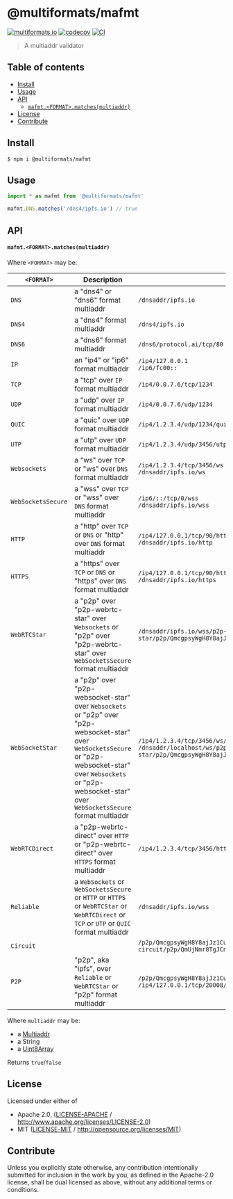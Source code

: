 # @multiformats/mafmt <!-- omit in toc -->

[![multiformats.io](https://img.shields.io/badge/project-IPFS-blue.svg?style=flat-square)](http://multiformats.io)
[![codecov](https://img.shields.io/codecov/c/github/multiformats/js-mafmt.svg?style=flat-square)](https://codecov.io/gh/multiformats/js-mafmt)
[![CI](https://img.shields.io/github/workflow/status/multiformats/js-mafmt/test%20&%20maybe%20release/master?style=flat-square)](https://github.com/multiformats/js-mafmt/actions/workflows/js-test-and-release.yml)

> A multiaddr validator

## Table of contents <!-- omit in toc -->

- [Install](#install)
- [Usage](#usage)
- [API](#api)
    - [`mafmt.<FORMAT>.matches(multiaddr)`](#mafmtformatmatchesmultiaddr)
- [License](#license)
- [Contribute](#contribute)

## Install

```console
$ npm i @multiformats/mafmt
```

## Usage

```js
import * as mafmt from '@multiformats/mafmt'

mafmt.DNS.matches('/dns4/ipfs.io') // true
```

## API

#### `mafmt.<FORMAT>.matches(multiaddr)`

Where `<FORMAT>` may be:

| `<FORMAT>`         | Description                                                                                                                                                                                                               | Example(s)                                                                                                                                       |
| ------------------ | ------------------------------------------------------------------------------------------------------------------------------------------------------------------------------------------------------------------------- | ------------------------------------------------------------------------------------------------------------------------------------------------ |
| `DNS`              | a "dns4" or "dns6" format multiaddr                                                                                                                                                                                       | `/dnsaddr/ipfs.io`                                                                                                                               |
| `DNS4`             | a "dns4" format multiaddr                                                                                                                                                                                                 | `/dns4/ipfs.io`                                                                                                                                  |
| `DNS6`             | a "dns6" format multiaddr                                                                                                                                                                                                 | `/dns6/protocol.ai/tcp/80`                                                                                                                       |
| `IP`               | an "ip4" or "ip6" format multiaddr                                                                                                                                                                                        | `/ip4/127.0.0.1` <br> `/ip6/fc00::`                                                                                                              |
| `TCP`              | a "tcp" over `IP` format multiaddr                                                                                                                                                                                        | `/ip4/0.0.7.6/tcp/1234`                                                                                                                          |
| `UDP`              | a "udp" over `IP` format multiaddr                                                                                                                                                                                        | `/ip4/0.0.7.6/udp/1234`                                                                                                                          |
| `QUIC`             | a "quic" over `UDP` format multiaddr                                                                                                                                                                                      | `/ip4/1.2.3.4/udp/1234/quic`                                                                                                                     |
| `UTP`              | a "utp" over `UDP` format multiaddr                                                                                                                                                                                       | `/ip4/1.2.3.4/udp/3456/utp`                                                                                                                      |
| `Websockets`       | a "ws" over `TCP` or "ws" over `DNS` format multiaddr                                                                                                                                                                     | `/ip4/1.2.3.4/tcp/3456/ws` <br> `/dnsaddr/ipfs.io/ws`                                                                                            |
| `WebSocketsSecure` | a "wss" over `TCP` or "wss" over `DNS` format multiaddr                                                                                                                                                                   | `/ip6/::/tcp/0/wss` <br> `/dnsaddr/ipfs.io/wss`                                                                                                  |
| `HTTP`             | a "http" over `TCP` or `DNS` or "http" over `DNS` format multiaddr                                                                                                                                                        | `/ip4/127.0.0.1/tcp/90/http` <br> `/dnsaddr/ipfs.io/http`                                                                                        |
| `HTTPS`            | a "https" over `TCP` or `DNS` or "https" over `DNS` format multiaddr                                                                                                                                                      | `/ip4/127.0.0.1/tcp/90/https` <br> `/dnsaddr/ipfs.io/https`                                                                                      |
| `WebRTCStar`       | a "p2p" over "p2p-webrtc-star" over `Websockets` or "p2p" over "p2p-webrtc-star" over `WebSocketsSecure` format multiaddr                                                                                                 | `/dnsaddr/ipfs.io/wss/p2p-webrtc-star/p2p/QmcgpsyWgH8Y8ajJz1Cu72KnS5uo2Aa2LpzU7kinSoooo4`                                                        |
| `WebSocketStar`    | a "p2p" over "p2p-websocket-star" over `Websockets` or "p2p" over "p2p-websocket-star" over `WebSocketsSecure` or "p2p-websocket-star" over `Websockets` or "p2p-websocket-star" over `WebSocketsSecure` format multiaddr | `/ip4/1.2.3.4/tcp/3456/ws/p2p-websocket-star` <br> `/dnsaddr/localhost/ws/p2p-websocket-star/p2p/QmcgpsyWgH8Y8ajJz1Cu72KnS5uo2Aa2LpzU7kinSoooo4` |
| `WebRTCDirect`     | a "p2p-webrtc-direct" over `HTTP` or "p2p-webrtc-direct" over `HTTPS` format multiaddr                                                                                                                                    | `/ip4/1.2.3.4/tcp/3456/http/p2p-webrtc-direct`                                                                                                   |
| `Reliable`         | a `WebSockets` or `WebSocketsSecure` or `HTTP` or `HTTPS` or `WebRTCStar` or `WebRTCDirect` or `TCP` or `UTP` or `QUIC` format multiaddr                                                                                  | `/dnsaddr/ipfs.io/wss`                                                                                                                           |
| `Circuit`          |                                                                                                                                                                                                                           | `/p2p/QmcgpsyWgH8Y8ajJz1Cu72KnS5uo2Aa2LpzU7kinSoooo4/p2p-circuit/p2p/QmUjNmr8TgJCn1Ao7DvMy4cjoZU15b9bwSCBLE3vwXiwgj`                             |
| `P2P`              | "p2p", aka "ipfs", over `Reliable` or `WebRTCStar` or "p2p" format multiaddr                                                                                                                                              | `/p2p/QmcgpsyWgH8Y8ajJz1Cu72KnS5uo2Aa2LpzU7kinSoooo4` <br> `/ip4/127.0.0.1/tcp/20008/ws/p2p/QmUjNmr8TgJCn1Ao7DvMy4cjoZU15b9bwSCBLE3vwXiwgj`      |

Where `multiaddr` may be:

- a [Multiaddr](https://www.npmjs.com/package/@multiformats/multiaddr)
- a String
- a [Uint8Array](https://developer.mozilla.org/en-US/docs/Web/JavaScript/Reference/Global_Objects/Uint8Array)

Returns `true`/`false`

## License

Licensed under either of

- Apache 2.0, ([LICENSE-APACHE](LICENSE-APACHE) / <http://www.apache.org/licenses/LICENSE-2.0>)
- MIT ([LICENSE-MIT](LICENSE-MIT) / <http://opensource.org/licenses/MIT>)

## Contribute

Unless you explicitly state otherwise, any contribution intentionally submitted for inclusion in the work by you, as defined in the Apache-2.0 license, shall be dual licensed as above, without any additional terms or conditions.
